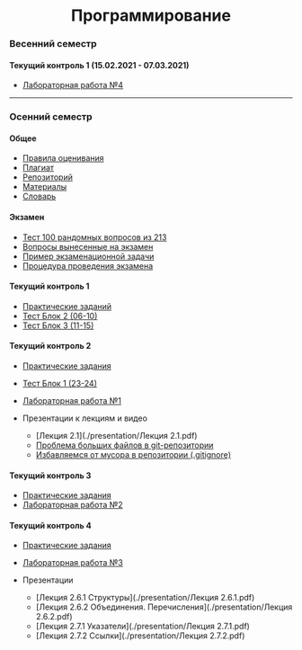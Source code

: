<h1 align="center"> Программирование</h1>

### Весенний семестр

#### Текущий контроль 1 (15.02.2021 - 07.03.2021)

- [Лабораторная работа №4](./lab4.html)



---

### Осенний семестр

#### Общее

- [Правила оценивания](./scores.html)
- [Плагиат](./plagiat.html)
- [Репозиторий](./repo.html)
- [Материалы](./docs.html)
- [Словарь](./dict.html)

#### Экзамен

- [Тест 100 рандомных вопросов из 213](https://www.classmarker.com/online-test/start/?quiz=e7r600360ce1dc1c)
- [Вопросы вынесенные на экзамен](./exam_questions.html)
- [Пример экзаменационной задачи](./resources/files/exam_task_example.pdf)
- [Процедура проведения экзамена](./exam.html)

#### Текущий контроль 1

- [Практические заданий](./practice1.html)
- [Тест Блок 2 (06-10)](https://www.classmarker.com/online-test/start/?quiz=7695f7a2821a44ad)
- [Тест Блок 3 (11-15)](https://www.classmarker.com/online-test/start/?quiz=mv95f90bdad343b3)

#### Текущий контроль 2

- [Практические задания](./practice2.html)
- [Тест Блок 1 (23-24)](https://www.classmarker.com/online-test/start/?quiz=gvm5fb48b9bb15c9)
- [Лабораторная работа №1](./lab1.html)
- Презентации к лекциям и видео
  
  - [Лекция 2.1](./presentation/Лекция 2.1.pdf)
  - [Проблема больших файлов в git-репозитории](https://youtu.be/of1zfdZMIvY)
  - [Избавляемся от мусора в репозитории (.gitignore)](https://youtu.be/f2LuiJBRHTk)

#### Текущий контроль 3

- [Практические задания](./practice3.html)
- [Лабораторная работа №2](./lab2.html)

#### Текущий контроль 4

- [Практические задания](./practice4.html)
- [Лабораторная работа №3](./lab3.html)
- Презентации
  
  - [Лекция 2.6.1 Структуры](./presentation/Лекция 2.6.1.pdf)
  - [Лекция 2.6.2 Объединения. Перечисления](./presentation/Лекция 2.6.2.pdf)
  - [Лекция 2.7.1 Указатели](./presentation/Лекция 2.7.1.pdf)
  - [Лекция 2.7.2 Ссылки](./presentation/Лекция 2.7.2.pdf)